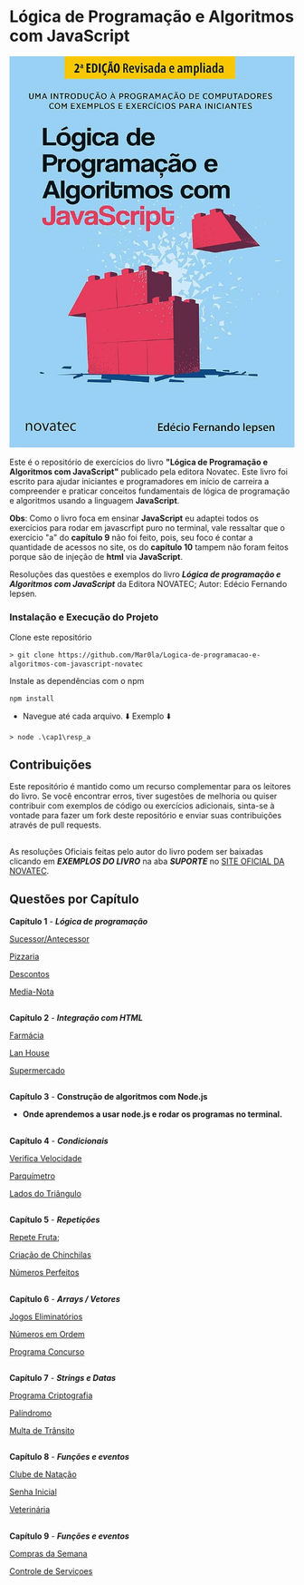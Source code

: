 # Lógica de Programação e Algoritmos com JavaScript

![capa](assets/71X7hMhMEUL._AC_UF1000,1000_QL80_.jpg)

Este é o repositório de exercícios do livro **"Lógica de Programação e Algoritmos com JavaScript"** publicado pela editora Novatec. Este livro foi escrito para ajudar iniciantes e programadores em início de carreira a compreender e praticar conceitos fundamentais de lógica de programação e algoritmos usando a linguagem **JavaScript**.

**Obs**: Como o livro foca em ensinar **JavaScript** eu adaptei todos os exercícios para rodar em javascrfipt puro no terminal, vale ressaltar que o exercício "a" do **capítulo 9** não foi feito, pois, seu foco é contar a quantidade de acessos no site, os do **capítulo 10** tampem não foram feitos porque são de injeção de **html** via **JavaScript**.

Resoluções das questões e exemplos do livro **_Lógica de programação e Algoritmos com JavaScript_** da Editora NOVATEC; Autor: Edécio Fernando Iepsen.

###  Instalação e Execução do Projeto

Clone este repositório

```
> git clone https://github.com/Mar0la/Logica-de-programacao-e-algoritmos-com-javascript-novatec
```

Instale as dependências com o npm

```
npm install
```

- Navegue até cada arquivo. ⬇️ Exemplo ⬇️

```
> node .\cap1\resp_a
```


## Contribuições
Este repositório é mantido como um recurso complementar para os leitores do livro. Se você encontrar erros, tiver sugestões de melhoria ou quiser contribuir com exemplos de código ou exercícios adicionais, sinta-se à vontade para fazer um fork deste repositório e enviar suas contribuições através de pull requests.

##

As resoluções Oficiais feitas pelo autor do livro podem ser baixadas clicando em **_EXEMPLOS DO LIVRO_** na aba **_SUPORTE_** no [SITE OFICIAL DA NOVATEC](https://novatec.com.br/livros/logica-programacao-algoritmos-com-javascript/).

## Questões por Capítulo

**Capítulo 1** - **_Lógica de programação_**

[Sucessor/Antecessor](https://github.com/Mar0la/Logica-de-programacao-e-algoritmos-com-javascript-novatec/blob/main/cap1/resp_a.js)

[Pizzaria](https://github.com/Mar0la/Logica-de-programacao-e-algoritmos-com-javascript-novatec/blob/main/cap1/resp_b.js)

[Descontos](https://github.com/Mar0la/Logica-de-programacao-e-algoritmos-com-javascript-novatec/blob/main/cap1/resp_c.js)

[Media-Nota](https://github.com/Mar0la/Logica-de-programacao-e-algoritmos-com-javascript-novatec/blob/main/cap1/resp_d.js)

##
**Capítulo 2** - **_Integração com HTML_**

[Farmácia](https://github.com/Mar0la/Logica-de-programacao-e-algoritmos-com-javascript-novatec/blob/main/cap2/resp_a.js)

[Lan House](https://github.com/Mar0la/Logica-de-programacao-e-algoritmos-com-javascript-novatec/blob/main/cap2/resp_b.js)

[Supermercado](https://github.com/Mar0la/Logica-de-programacao-e-algoritmos-com-javascript-novatec/blob/main/cap2/resp_c.js)

##
**Capítulo 3** - **Construção de algoritmos com Node.js**
- **Onde aprendemos a usar node.js e rodar os programas no terminal.** 
##

**Capítulo 4** - **_Condicionais_**

[Verifica Velocidade](https://github.com/Mar0la/Logica-de-programacao-e-algoritmos-com-javascript-novatec/blob/main/cap4/resp_a.js)

[Parquímetro](https://github.com/Mar0la/Logica-de-programacao-e-algoritmos-com-javascript-novatec/blob/main/cap4/resp_b.js)

[Lados do Triângulo](https://github.com/Mar0la/Logica-de-programacao-e-algoritmos-com-javascript-novatec/blob/main/cap4/resp_c.js)

##
**Capítulo 5** - **_Repetições_**

[Repete Fruta](https://github.com/Mar0la/Logica-de-programacao-e-algoritmos-com-javascript-novatec/blob/main/cap5/resp_a.js);

[Criação de Chinchilas](https://github.com/Mar0la/Logica-de-programacao-e-algoritmos-com-javascript-novatec/blob/main/cap5/resp_b.js)

[Números Perfeitos](https://github.com/Mar0la/Logica-de-programacao-e-algoritmos-com-javascript-novatec/blob/main/cap5/resp_c.js)

##

**Capítulo 6** - **_Arrays / Vetores_**

[Jogos Eliminatórios](https://github.com/Mar0la/Logica-de-programacao-e-algoritmos-com-javascript-novatec/blob/main/cap6/resp_a.js)

[Números em Ordem](https://github.com/Mar0la/Logica-de-programacao-e-algoritmos-com-javascript-novatec/blob/main/cap6/resp_b.js)

[Programa Concurso](https://github.com/Mar0la/Logica-de-programacao-e-algoritmos-com-javascript-novatec/blob/main/cap6/resp_c.js)

##

**Capítulo 7** - **_Strings e Datas_**

[Programa Criptografia](https://github.com/Mar0la/Logica-de-programacao-e-algoritmos-com-javascript-novatec/blob/main/cap7/resp_a.js)

[Palíndromo](https://github.com/Mar0la/Logica-de-programacao-e-algoritmos-com-javascript-novatec/blob/main/cap7/resp_b.js)

[Multa de Trânsito](https://github.com/Mar0la/Logica-de-programacao-e-algoritmos-com-javascript-novatec/blob/main/cap7/resp_c.js)

##
**Capítulo 8** - **_Funções e eventos_**

[Clube de Natação](https://github.com/Mar0la/Logica-de-programacao-e-algoritmos-com-javascript-novatec/blob/main/cap8/resp_a.js)

[Senha Inicial](https://github.com/Mar0la/Logica-de-programacao-e-algoritmos-com-javascript-novatec/blob/main/cap8/resp_b.js)

[Veterinária](https://github.com/Mar0la/Logica-de-programacao-e-algoritmos-com-javascript-novatec/blob/main/cap8/resp_c.js)

##
**Capítulo 9** - **_Funções e eventos_**

[Compras da Semana](https://github.com/Mar0la/Logica-de-programacao-e-algoritmos-com-javascript-novatec/blob/main/cap9/resp_b.js)

[Controle de Serviçoes](https://github.com/Mar0la/Logica-de-programacao-e-algoritmos-com-javascript-novatec/blob/main/cap9/resp_c.js)

##
